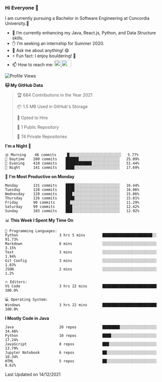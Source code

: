 ### Hi Everyone 👋
I am currently pursuing a Bachelor in Software Engineering at Concordia University.🏫

- 🌱 I’m currently enhancing my Java, React.js, Python, and Data Structure skills.
- ✋ I’m seeking an internship for Summer 2020.
- 💬 Ask me about anything! 😄
- ⚡ Fun fact: I enjoy bouldering! 🧗‍
- 📫 How to reach me: <a href="https://www.linkedin.com/in/siu-tong-ye/" target="_blank"> <img width="20px" width="32" src="https://cdn.jsdelivr.net/npm/simple-icons@v3/icons/linkedin.svg" /> </a> <a href="mailto:SiuTongYe@gmail.com" target="_blank"> <img height="20" width="32" src="https://cdn.jsdelivr.net/npm/simple-icons@v3/icons/gmail.svg" /> </a>

<!--START_SECTION:waka-->
![Profile Views](http://img.shields.io/badge/Profile%20Views-1-blue)

**🐱 My GitHub Data** 

> 🏆 684 Contributions in the Year 2021
 > 
> 📦 1.5 MB Used in GitHub's Storage 
 > 
> 💼 Opted to Hire
 > 
> 📜 1 Public Repository 
 > 
> 🔑 74 Private Repositories  
 > 
**I'm a Night 🦉** 

```text
🌞 Morning    46 commits     █░░░░░░░░░░░░░░░░░░░░░░░░   5.77% 
🌆 Daytime    200 commits    ██████░░░░░░░░░░░░░░░░░░░   25.09% 
🌃 Evening    410 commits    ████████████░░░░░░░░░░░░░   51.44% 
🌙 Night      141 commits    ████░░░░░░░░░░░░░░░░░░░░░   17.69%

```
📅 **I'm Most Productive on Monday** 

```text
Monday       131 commits    ████░░░░░░░░░░░░░░░░░░░░░   16.44% 
Tuesday      128 commits    ████░░░░░░░░░░░░░░░░░░░░░   16.06% 
Wednesday    120 commits    ███░░░░░░░░░░░░░░░░░░░░░░   15.06% 
Thursday     126 commits    ████░░░░░░░░░░░░░░░░░░░░░   15.81% 
Friday       90 commits     ██░░░░░░░░░░░░░░░░░░░░░░░   11.29% 
Saturday     99 commits     ███░░░░░░░░░░░░░░░░░░░░░░   12.42% 
Sunday       103 commits    ███░░░░░░░░░░░░░░░░░░░░░░   12.92%

```


📊 **This Week I Spent My Time On** 

```text
💬 Programming Languages: 
Python                   3 hrs 5 mins        ███████████████████████░░   91.73% 
Markdown                 6 mins              ░░░░░░░░░░░░░░░░░░░░░░░░░   3.15% 
Text                     3 mins              ░░░░░░░░░░░░░░░░░░░░░░░░░   1.94% 
Git Config               3 mins              ░░░░░░░░░░░░░░░░░░░░░░░░░   1.83% 
JSON                     2 mins              ░░░░░░░░░░░░░░░░░░░░░░░░░   1.2%

🔥 Editors: 
VS Code                  3 hrs 22 mins       █████████████████████████   100.0%

💻 Operating System: 
Windows                  3 hrs 22 mins       █████████████████████████   100.0%

```

**I Mostly Code in Java** 

```text
Java                     20 repos            ████████░░░░░░░░░░░░░░░░░   34.48% 
Python                   10 repos            ████░░░░░░░░░░░░░░░░░░░░░   17.24% 
JavaScript               8 repos             ███░░░░░░░░░░░░░░░░░░░░░░   13.79% 
Jupyter Notebook         6 repos             ██░░░░░░░░░░░░░░░░░░░░░░░   10.34% 
HTML                     5 repos             ██░░░░░░░░░░░░░░░░░░░░░░░   8.62%

```



 Last Updated on 14/12/2021
<!--END_SECTION:waka-->
